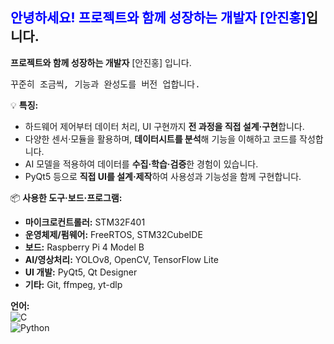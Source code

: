 ## <span style="color:blue">안녕하세요! 프로젝트와 함께 성장하는 개발자 [안진홍]</span>입니다.  
    
<b>프로젝트와 함께 성장하는 개발자</b>  </b>[안진홍]</b> 입니다.  
  
 <span style="font-family:Courier New">꾸준히 조금씩, 기능과 완성도를 버전 업합니다.</span>  
  
 💡 **특징:**  
- 하드웨어 제어부터 데이터 처리, UI 구현까지 **전 과정을 직접 설계·구현**합니다.  
- 다양한 센서·모듈을 활용하며, **데이터시트를 분석**해 기능을 이해하고 코드를 작성합니다.  
- AI 모델을 적용하여 데이터를 **수집·학습·검증**한 경험이 있습니다.  
- PyQt5 등으로 **직접 UI를 설계·제작**하여 사용성과 기능성을 함께 구현합니다.  
  
   
📦 **사용한 도구·보드·프로그램:**  
- **마이크로컨트롤러:** STM32F401  
- **운영체제/펌웨어:** FreeRTOS, STM32CubeIDE  
- **보드:** Raspberry Pi 4 Model B  
- **AI/영상처리:** YOLOv8, OpenCV, TensorFlow Lite  
- **UI 개발:** PyQt5, Qt Designer  
- **기타:** Git, ffmpeg, yt-dlp
  
 **언어:**  
  ![C](https://img.shields.io/badge/C-00599C?style=flat&logo=c&logoColor=white)  
  ![Python](https://img.shields.io/badge/Python-3776AB?style=flat&logo=python&logoColor=white)  
  




<!--
**yesorn0/yesorn0** is a ✨ _special_ ✨ repository because its `README.md` (this file) appears on your GitHub profile.

Here are some ideas to get you started:

- 🔭 I’m currently working on ...
- 🌱 I’m currently learning ...
- 👯 I’m looking to collaborate on ...
- 🤔 I’m looking for help with ...
- 💬 Ask me about ...
- 📫 How to reach me: ...
- 😄 Pronouns: ...
- ⚡ Fun fact: ...
-->
